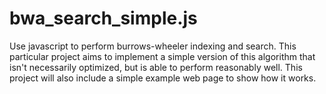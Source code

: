 bwa_search_simple.js
====================

Use javascript to perform burrows-wheeler indexing and search. This particular project aims to implement a simple version of this algorithm that isn't necessarily optimized, but is able to perform reasonably well. This project will also include a simple example web page to show how it works.  
